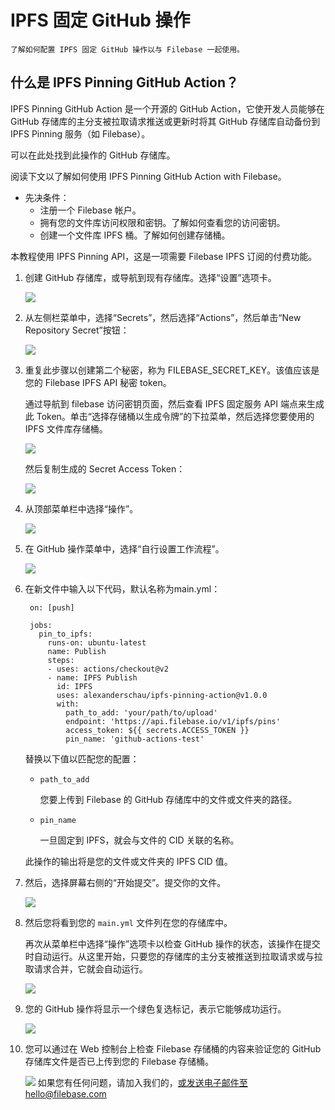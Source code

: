 # IPFS 固定 GitHub 操作
	了解如何配置 IPFS 固定 GitHub 操作以与 Filebase 一起使用。
## 什么是 IPFS Pinning GitHub Action？
IPFS Pinning GitHub Action 是一个开源的 GitHub Action，它使开发人员能够在 GitHub 存储库的主分支被拉取请求推送或更新时将其 GitHub 存储库自动备份到 IPFS Pinning 服务（如 Filebase）。

可以在此处找到此操作的 GitHub 存储库。

阅读下文以了解如何使用 IPFS Pinning GitHub Action with Filebase。

- 先决条件：
	- 注册一个 Filebase 帐户。
	- 拥有您的文件库访问权限和密钥。了解如何查看您的访问密钥。
	- 创建一个文件库 IPFS 桶。了解如何创建存储桶。

本教程使用 IPFS Pinning API，这是一项需要 Filebase IPFS 订阅的付费功能。

1. 创建 GitHub 存储库，或导航到现有存储库。选择“设置”选项卡。

	![](./pic/github.png)
2. 从左侧栏菜单中，选择“Secrets”，然后选择“Actions”，然后单击“New Repository Secret”按钮：

	![](./pic/github1.png)
3. 重复此步骤以创建第二个秘密，称为 FILEBASE_SECRET_KEY。该值应该是您的 Filebase IPFS API 秘密 token。

	通过导航到 filebase 访问密钥页面，然后查看 IPFS 固定服务 API 端点来生成此 Token。单击“选择存储桶以生成令牌”的下拉菜单，然后选择您要使用的 IPFS 文件库存储桶。

	![](./pic/filebase.png)
	
	然后复制生成的 Secret Access Token：
	
	![](./pic/filebase1.png)
4. 从顶部菜单栏中选择“操作”。

	![](./pic/github2.png)
5. 在 GitHub 操作菜单中，选择“自行设置工作流程”。

	![](./pic/github3.png)
6. 在新文件中输入以下代码，默认名称为main.yml：

		on: [push]
		
		jobs:
		  pin_to_ipfs:
		    runs-on: ubuntu-latest
		    name: Publish
		    steps:
		    - uses: actions/checkout@v2
		    - name: IPFS Publish
		      id: IPFS
		      uses: alexanderschau/ipfs-pinning-action@v1.0.0
		      with:
		        path_to_add: 'your/path/to/upload' 
		        endpoint: 'https://api.filebase.io/v1/ipfs/pins'
		        access_token: ${{ secrets.ACCESS_TOKEN }} 
		        pin_name: 'github-actions-test'
        
	替换以下值以匹配您的配置：

	- `path_to_add`

		您要上传到 Filebase 的 GitHub 存储库中的文件或文件夹的路径。
	- `pin_name`

		一旦固定到 IPFS，就会与文件的 CID 关联的名称。

	此操作的输出将是您的文件或文件夹的 IPFS CID 值。
7. 然后，选择屏幕右侧的“开始提交”。提交你的文件。

	![](./pic/github4.png)
8. 然后您将看到您的 `main.yml` 文件列在您的存储库中。

	再次从菜单栏中选择“操作”选项卡以检查 GitHub 操作的状态，该操作在提交时自动运行。从这里开始，只要您的存储库的主分支被推送到拉取请求或与拉取请求合并，它就会自动运行。
	
	![](./pic/github5.png)
9. 您的 GitHub 操作将显示一个绿色复选标记，表示它能够成功运行。

	![](./pic/github6.png)
10. 您可以通过在 Web 控制台上检查 Filebase 存储桶的内容来验证您的 GitHub 存储库文件是否已上传到您的 Filebase 存储桶。

	![](./pic/github7.png)
如果您有任何问题，请加入我们的，或发送电子邮件至hello@filebase.com